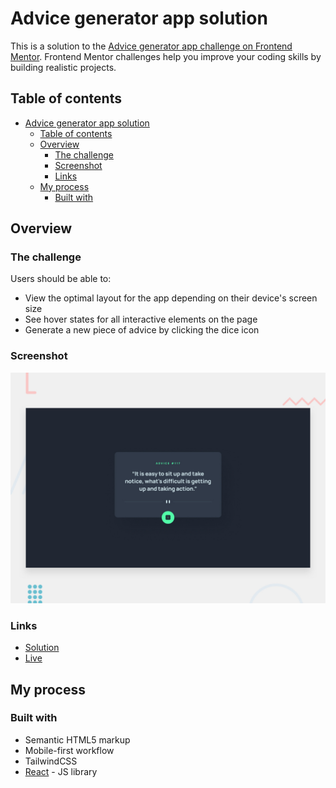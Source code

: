 # Advice generator app solution

This is a solution to the [Advice generator app challenge on Frontend Mentor](https://www.frontendmentor.io/challenges/advice-generator-app-QdUG-13db). Frontend Mentor challenges help you improve your coding skills by building realistic projects.

## Table of contents

- [Advice generator app solution](#advice-generator-app-solution)
  - [Table of contents](#table-of-contents)
  - [Overview](#overview)
    - [The challenge](#the-challenge)
    - [Screenshot](#screenshot)
    - [Links](#links)
  - [My process](#my-process)
    - [Built with](#built-with)

## Overview

### The challenge

Users should be able to:

- View the optimal layout for the app depending on their device's screen size
- See hover states for all interactive elements on the page
- Generate a new piece of advice by clicking the dice icon

### Screenshot

![](./src/assets/design/desktop-preview.jpg)

### Links

- [Solution](https://www.frontendmentor.io/solutions/advice-generator-app-react-tailwindcss-nuXbXzb8Xe)
- [Live](https://frm-advice-generator.vercel.app/)

## My process

### Built with

- Semantic HTML5 markup
- Mobile-first workflow
- TailwindCSS
- [React](https://reactjs.org/) - JS library
